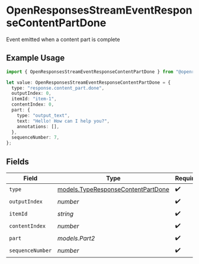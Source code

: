 # OpenResponsesStreamEventResponseContentPartDone

Event emitted when a content part is complete

## Example Usage

```typescript
import { OpenResponsesStreamEventResponseContentPartDone } from "@openrouter/sdk/models";

let value: OpenResponsesStreamEventResponseContentPartDone = {
  type: "response.content_part.done",
  outputIndex: 0,
  itemId: "item-1",
  contentIndex: 0,
  part: {
    type: "output_text",
    text: "Hello! How can I help you?",
    annotations: [],
  },
  sequenceNumber: 7,
};
```

## Fields

| Field                                                                          | Type                                                                           | Required                                                                       | Description                                                                    |
| ------------------------------------------------------------------------------ | ------------------------------------------------------------------------------ | ------------------------------------------------------------------------------ | ------------------------------------------------------------------------------ |
| `type`                                                                         | [models.TypeResponseContentPartDone](../models/typeresponsecontentpartdone.md) | :heavy_check_mark:                                                             | N/A                                                                            |
| `outputIndex`                                                                  | *number*                                                                       | :heavy_check_mark:                                                             | N/A                                                                            |
| `itemId`                                                                       | *string*                                                                       | :heavy_check_mark:                                                             | N/A                                                                            |
| `contentIndex`                                                                 | *number*                                                                       | :heavy_check_mark:                                                             | N/A                                                                            |
| `part`                                                                         | *models.Part2*                                                                 | :heavy_check_mark:                                                             | N/A                                                                            |
| `sequenceNumber`                                                               | *number*                                                                       | :heavy_check_mark:                                                             | N/A                                                                            |